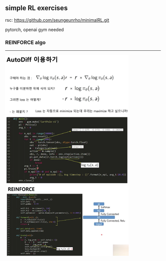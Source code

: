 ## simple RL exercises
rsc: https://github.com/seungeunrho/minimalRL.git

pytorch, openai gym needed


### REINFORCE algo
----------
<div>
<img width="400" src="https://github.com/sieun-Bae/rl-study/blob/master/image/1.png">
<img width="400" src="https://github.com/sieun-Bae/rl-study/blob/master/image/2.png">
<img width="400" src="https://github.com/sieun-Bae/rl-study/blob/master/image/3.png">
</div>

